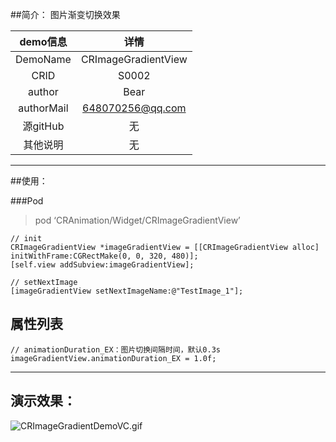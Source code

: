 ##简介：
图片渐变切换效果

| demo信息    | 详情                  |
|:-----------:|:---------------------:|
| DemoName    | CRImageGradientView   |
| CRID        | S0002                 |
| author      | Bear                  |
| authorMail  | 648070256@qq.com      |
| 源gitHub    | 无                    |
| 其他说明    | 无                    |


---
##使用：

###Pod
>pod ‘CRAnimation/Widget/CRImageGradientView’

```
// init
CRImageGradientView *imageGradientView = [[CRImageGradientView alloc] initWithFrame:CGRectMake(0, 0, 320, 480)];
[self.view addSubview:imageGradientView];

// setNextImage
[imageGradientView setNextImageName:@"TestImage_1"];
```

## 属性列表
```
// animationDuration_EX：图片切换间隔时间，默认0.3s
imageGradientView.animationDuration_EX = 1.0f;
```
---
## 演示效果：
![CRImageGradientDemoVC.gif](CRImageGradientDemoVC.gif)
